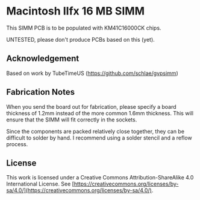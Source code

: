 # Macintosh IIfx 16 MB SIMM

This SIMM PCB is to be populated with KM41C16000CK chips.

UNTESTED, please don't produce PCBs based on this (yet).

## Acknowledgement

Based on work by TubeTimeUS (https://github.com/schlae/gvpsimm)

## Fabrication Notes

When you send the board out for fabrication, please specify a board
thickness of 1.2mm instead of the more common 1.6mm thickness. This
will ensure that the SIMM will fit correctly in the sockets.

Since the components are packed relatively close together, they can be
difficult to solder by hand. I recommend using a solder stencil and a
reflow process.

## License

This work is licensed under a Creative Commons Attribution-ShareAlike
4.0 International License. See
[https://creativecommons.org/licenses/by-sa/4.0/](https://creativecommons.org/licenses/by-sa/4.0/).

